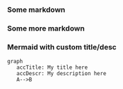 ### Some markdown


### Some more markdown


### Mermaid with custom title/desc
```mermaid
graph
   accTitle: My title here
   accDescr: My description here
   A-->B
```